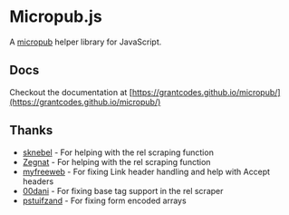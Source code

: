 # Micropub.js

A [micropub](https://micropub.net/) helper library for JavaScript.

## Docs

Checkout the documentation at [https://grantcodes.github.io/micropub/](https://grantcodes.github.io/micropub/)

## Thanks

* [sknebel](https://github.com/sknebel) - For helping with the rel scraping function
* [Zegnat](https://github.com/Zegnat) - For helping with the rel scraping function
* [myfreeweb](https://github.com/myfreeweb) - For fixing Link header handling and help with Accept headers
* [00dani](https://github.com/00dani) - For fixing base tag support in the rel scraper
* [pstuifzand](https://github.com/pstuifzand) - For fixing form encoded arrays
